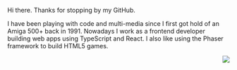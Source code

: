Hi there. Thanks for stopping by my GitHub.

I have been playing with code and multi-media since I first got hold of an Amiga 500+ back in 1991. Nowadays I work as a frontend developer building web apps using TypeScript and React. I also like using the Phaser framework to build HTML5 games.

<img style="float: right;" src="[whatever.jpg](https://github.com/sebsowter/sebsowter/assets/7384630/5e1b7231-95d6-46b1-9fa0-06a3b83dd8ff)" />

